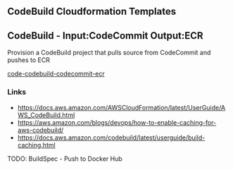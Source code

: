 
## CodeBuild Cloudformation Templates

## CodeBuild - Input:CodeCommit Output:ECR

Provision a CodeBuild project that pulls source from CodeCommit and pushes to ECR

[code-codebuild-codecommit-ecr](code-codebuild-codecommit-ecr.yaml)

### Links

- https://docs.aws.amazon.com/AWSCloudFormation/latest/UserGuide/AWS_CodeBuild.html
- https://aws.amazon.com/blogs/devops/how-to-enable-caching-for-aws-codebuild/
- https://docs.aws.amazon.com/codebuild/latest/userguide/build-caching.html

TODO:
BuildSpec - Push to Docker Hub